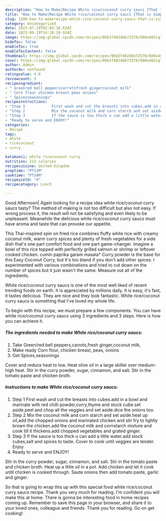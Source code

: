 ```yaml
---
description: "How to Make|Recipe White rice/coconut curry saucs {That is Simple"
title: "How to Make|Recipe White rice/coconut curry saucs {That is Simple"
slug: 1208-how-to-makerecipe-white-rice-coconut-curry-saucs-that-is-simple
category: Uncategorized
date: 2023-07-19T02:03:18.620Z
date: 2023-09-19T14:18:19.934Z
image: https://img-global.cpcdn.com/recipes/0bb2f4024bb72570/680x482cq70/white-ricecoconut-curry-saucs-recipe-main-photo.jpg
hideToc: false
enableToc: true
enableTocContent: false
thumbnail: https://img-global.cpcdn.com/recipes/0bb2f4024bb72570/680x482cq70/white-ricecoconut-curry-saucs-recipe-main-photo.jpg
cover: https://img-global.cpcdn.com/recipes/0bb2f4024bb72570/680x482cq70/white-ricecoconut-curry-saucs-recipe-main-photo.jpg
author: Admin
authorAv: notfound
ratingvalue: 4.8
reviewcount: 3
recipeingredient:
- " Greenred bell pepperscarrotsfresh gingercoconut milk"
- " Corn flour chicken breast peas onions"
- " Spicesseasonings"
recipeinstructions:
- "Step 1            First wash and cut the breasts into cubes.add in a bowl and marinate with red chilli powder,curry,thyme and stock cube.set aside.peel and chop all the veggies and set aside.dice the onions too."
- "Step 2            Mix the coconut milk and corn starch and set aside.heat up oil,add the chopped onions and marinated chicken and stir fry to lightly brown the chicken.add the coconut milk and cornstarch mixture and cook till it thickens.add chopped vegetables and grated ginger."
- "Step 3            If the sauce is too thick u can add a little water.add stock cubes,salt and spices to taste. Cover to cook until veggies are tender. Enjoy"
- "Ready to serve and ENJOY!"
categories:
- Recipe
tags:
- white
- ricecoconut
- curry

katakunci: white ricecoconut curry 
nutrition: 212 calories
recipecuisine: United Kingdom
preptime: "PT11M"
cooktime: "PT34M"
recipeyield: "4"
recipecategory: Lunch

---
```



Good Afternoon| Again looking for a recipe idea white rice/coconut curry saucs tasty? The method of making is not too difficult but also not easy. If wrong process it, the result will not be satisfying and even likely to be unpleasant. Meanwhile the delicious white rice/coconut curry saucs must have aroma and taste that can provoke our appetite.





This Thai-inspired spin on fried rice combines fluffy white rice with creamy coconut milk, warm curry spices and plenty of fresh vegetables for a side dish that&#39;s one part comfort food and one part game-changer. Imagine a bowl of this rice topped with perfectly grilled salmon or shrimp or leftover cooked chicken. cumin paprika garam masala* Curry powder is the base for this Easy Coconut Curry, but it&#39;s too bland if you don&#39;t add other spices. I experimented with various combinations and tried to cut down on the number of spices but it just wasn&#39;t the same. Measure out all of the ingredients.

White rice/coconut curry saucs is one of the most well liked of recent trending foods on earth. It is appreciated by millions daily. It is easy, it's fast, it tastes delicious. They are nice and they look fantastic. White rice/coconut curry saucs is something that I've loved my whole life.


To begin with this recipe, we must prepare a few components. You can have white rice/coconut curry saucs using 3 ingredients and 3 steps. Here is how you can achieve it.

<!--inarticleads1-->

##### The ingredients needed to make White rice/coconut curry saucs:

1. Take  Green/red bell peppers,carrots,fresh ginger,coconut milk,
1. Make ready  Corn flour, chicken breast, peas, onions
1. Get  Spices,seasonings


Cover and reduce heat to low. Heat olive oil in a large skillet over medium-high heat. Stir in the curry powder, sugar, cinnamon, and salt. Stir in the tomato paste and chicken broth. 

<!--inarticleads2-->

##### Instructions to make White rice/coconut curry saucs:

1. Step 1            First wash and cut the breasts into cubes.add in a bowl and marinate with red chilli powder,curry,thyme and stock cube.set aside.peel and chop all the veggies and set aside.dice the onions too.
1. Step 2            Mix the coconut milk and corn starch and set aside.heat up oil,add the chopped onions and marinated chicken and stir fry to lightly brown the chicken.add the coconut milk and cornstarch mixture and cook till it thickens.add chopped vegetables and grated ginger.
1. Step 3            If the sauce is too thick u can add a little water.add stock cubes,salt and spices to taste. Cover to cook until veggies are tender. Enjoy
1. Ready to serve and ENJOY!

Stir in the curry powder, sugar, cinnamon, and salt. Stir in the tomato paste and chicken broth. Heat up a little oil in a pot. Add chicken and let it cook until chicken is cooked through. Saute onions then add tomato paste, garlic and ginger. 

So that is going to wrap this up with this special food white rice/coconut curry saucs recipe. Thank you very much for reading. I'm confident you will make this at home. There is gonna be interesting food in home recipes coming up. Remember to save this page in your browser, and share it to your loved ones, colleague and friends. Thank you for reading. Go on get cooking!
